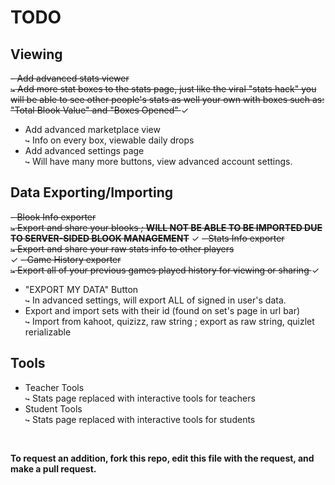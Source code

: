 # **TODO**

## Viewing
<s>- Add advanced stats viewer</br>
 `↪` Add more stat boxes to the stats page, just like the viral "stats hack" you will be able to see other people's stats as well your own with boxes such as: "Total Blook Value" and "Boxes Opened" </s> ✓
- Add advanced marketplace view</br>
 `↪` Info on every box, viewable daily drops
- Add advanced settings page</br>
 `↪` Will have many more buttons, view advanced account settings.
## Data Exporting/Importing
<s>- Blook Info exporter</br>
 `↪` Export and share your blooks *;* **WILL NOT BE ABLE TO BE IMPORTED DUE TO SERVER-SIDED BLOOK MANAGEMENT**</s> ✓
<s>- Stats Info exporter</br>
 `↪` Export and share your raw stats info to other players</br> </s> ✓
<s>- Game History exporter</br>
 `↪` Export all of your previous games played history for viewing or sharing </s> ✓
- "EXPORT MY DATA" Button </br>
 `↪` In advanced settings, will export ALL of signed in user's data.
- Export and import sets with their id (found on set's page in url bar)</br>
 `↪` Import from kahoot, quizizz, raw string ; export as raw string, quizlet rerializable
## Tools
- Teacher Tools</br>
 `↪` Stats page replaced with interactive tools for teachers
- Student Tools</br>
 `↪` Stats page replaced with interactive tools for students
 </br>
 
  **To request an addition, fork this repo, edit this file with the request, and make a pull request.**
